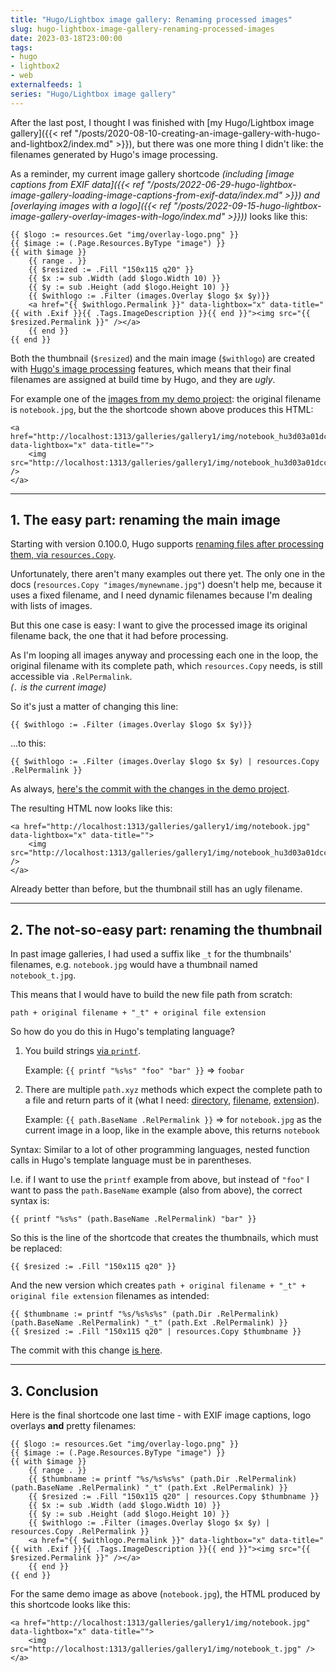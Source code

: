 ```yaml
---
title: "Hugo/Lightbox image gallery: Renaming processed images"
slug: hugo-lightbox-image-gallery-renaming-processed-images
date: 2023-03-18T23:00:00
tags:
- hugo
- lightbox2
- web
externalfeeds: 1
series: "Hugo/Lightbox image gallery"
---
```


After the last post, I thought I was finished with [my Hugo/Lightbox image gallery]({{< ref "/posts/2020-08-10-creating-an-image-gallery-with-hugo-and-lightbox2/index.md" >}}), but there was one more thing I didn't like: the filenames generated by Hugo's image processing.

As a reminder, my current image gallery shortcode *(including [image captions from EXIF data]({{< ref "/posts/2022-06-29-hugo-lightbox-image-gallery-loading-image-captions-from-exif-data/index.md" >}}) and [overlaying images with a logo]({{< ref "/posts/2022-09-15-hugo-lightbox-image-gallery-overlay-images-with-logo/index.md" >}}))* looks like this:

	{{ $logo := resources.Get "img/overlay-logo.png" }}
	{{ $image := (.Page.Resources.ByType "image") }}
	{{ with $image }}
		{{ range . }}
		{{ $resized := .Fill "150x115 q20" }}
		{{ $x := sub .Width (add $logo.Width 10) }}
		{{ $y := sub .Height (add $logo.Height 10) }}
		{{ $withlogo := .Filter (images.Overlay $logo $x $y)}}
		<a href="{{ $withlogo.Permalink }}" data-lightbox="x" data-title="{{ with .Exif }}{{ .Tags.ImageDescription }}{{ end }}"><img src="{{ $resized.Permalink }}" /></a>
		{{ end }}
	{{ end }}

Both the thumbnail (`$resized`) and the main image (`$withlogo`) are created with [Hugo's image processing](#) features, which means that their final filenames are assigned at build time by Hugo, and they are *ugly*.

For example one of the [images from my demo project](https://github.com/christianspecht/code-examples/tree/master/hugo-gallery-example/content/galleries/gallery1/img): the original filename is `notebook.jpg`, but the the shortcode shown above produces this HTML:

	<a href="http://localhost:1313/galleries/gallery1/img/notebook_hu3d03a01dcc18bc5be0e67db3d8d209a6_1586565_filter_6003090614434618376.jpg" data-lightbox="x" data-title="">
		<img src="http://localhost:1313/galleries/gallery1/img/notebook_hu3d03a01dcc18bc5be0e67db3d8d209a6_1586565_150x115_fill_q20_box_smart1.jpg" />
	</a>


---

## 1. The easy part: renaming the main image

Starting with version 0.100.0, Hugo supports [renaming files after processing them, via `resources.Copy`](https://gohugo.io/hugo-pipes/introduction/#copy-a-resource).

Unfortunately, there aren't many examples out there yet. The only one in the docs (`resources.Copy "images/mynewname.jpg"`) doesn't help me, because it uses a fixed filename, and I need dynamic filenames because I'm dealing with lists of images.

But this one case is easy: I want to give the processed image its original filename back, the one that it had before processing.

As I'm looping all images anyway and processing each one in the loop, the original filename with its complete path, which `resources.Copy` needs, is still accessible via `.RelPermalink`.  
*(`.` is the current image)*

So it's just a matter of changing this line:

	{{ $withlogo := .Filter (images.Overlay $logo $x $y)}}

...to this:

	{{ $withlogo := .Filter (images.Overlay $logo $x $y) | resources.Copy .RelPermalink }}

As always, [here's the commit with the changes in the demo project](https://github.com/christianspecht/code-examples/commit/3414df43314f7555f3efad991a53e0d6cf1b5843).

The resulting HTML now looks like this:

	<a href="http://localhost:1313/galleries/gallery1/img/notebook.jpg" data-lightbox="x" data-title="">
		<img src="http://localhost:1313/galleries/gallery1/img/notebook_hu3d03a01dcc18bc5be0e67db3d8d209a6_1586565_150x115_fill_q20_box_smart1.jpg" />
	</a>

Already better than before, but the thumbnail still has an ugly filename.


---

## 2. The not-so-easy part: renaming the thumbnail

In past image galleries, I had used a suffix like `_t` for the thumbnails' filenames, e.g. `notebook.jpg` would have a thumbnail named `notebook_t.jpg`.

This means that I would have to build the new file path from scratch:

	path + original filename + "_t" + original file extension

So how do you do this in Hugo's templating language?

1. You build strings [via `printf`](https://gohugo.io/functions/printf/).  

	Example: `{{ printf "%s%s" "foo" "bar" }}` ⇒  `foobar`

1. There are multiple `path.xyz` methods which expect the complete path to a file and return parts of it (what I need: [directory](https://gohugo.io/functions/path.dir/), [filename](https://gohugo.io/functions/path.basename/), [extension](https://gohugo.io/functions/path.ext/)).

	Example: `{{ path.BaseName .RelPermalink }}` ⇒ for `notebook.jpg` as the current image in a loop, like in the example above, this returns `notebook`


Syntax: Similar to a lot of other programming languages, nested function calls in Hugo's template language must be in parentheses.

I.e. if I want to use the `printf` example from above, but instead of `"foo"` I want to pass the `path.BaseName` example (also from above), the correct syntax is:

	{{ printf "%s%s" (path.BaseName .RelPermalink) "bar" }}


So this is the line of the shortcode that creates the thumbnails, which must be replaced:

	{{ $resized := .Fill "150x115 q20" }}

And the new version which creates `path + original filename + "_t" + original file extension` filenames as intended:

	{{ $thumbname := printf "%s/%s%s%s" (path.Dir .RelPermalink) (path.BaseName .RelPermalink) "_t" (path.Ext .RelPermalink) }}
	{{ $resized := .Fill "150x115 q20" | resources.Copy $thumbname }}

The commit with this change [is here](https://github.com/christianspecht/code-examples/commit/55f6bfbbc5f5dd2e09639161f295e7c8ae17390d).

---

## 3. Conclusion

Here is the final shortcode one last time - with EXIF image captions, logo overlays **and** pretty filenames:

	{{ $logo := resources.Get "img/overlay-logo.png" }}
	{{ $image := (.Page.Resources.ByType "image") }}
	{{ with $image }}
		{{ range . }}
		{{ $thumbname := printf "%s/%s%s%s" (path.Dir .RelPermalink) (path.BaseName .RelPermalink) "_t" (path.Ext .RelPermalink) }}
		{{ $resized := .Fill "150x115 q20" | resources.Copy $thumbname }}
		{{ $x := sub .Width (add $logo.Width 10) }}
		{{ $y := sub .Height (add $logo.Height 10) }}
		{{ $withlogo := .Filter (images.Overlay $logo $x $y) | resources.Copy .RelPermalink }}
		<a href="{{ $withlogo.Permalink }}" data-lightbox="x" data-title="{{ with .Exif }}{{ .Tags.ImageDescription }}{{ end }}"><img src="{{ $resized.Permalink }}" /></a>
		{{ end }}
	{{ end }}

For the same demo image as above (`notebook.jpg`), the HTML produced by this shortcode looks like this:

	<a href="http://localhost:1313/galleries/gallery1/img/notebook.jpg" data-lightbox="x" data-title="">
		<img src="http://localhost:1313/galleries/gallery1/img/notebook_t.jpg" />
	</a>


